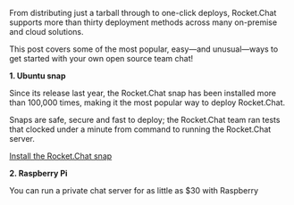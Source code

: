 From distributing just a tarball through to one-click deploys, Rocket.Chat supports more than thirty deployment methods across many on-premise and cloud solutions.

This post covers some of the most popular, easy—and unusual—ways to get started with your own open source team chat!

**1. Ubuntu snap**

Since its release last year, the Rocket.Chat snap has been installed more than 100,000 times, making it the most popular way to deploy Rocket.Chat.

Snaps are safe, secure and fast to deploy; the Rocket.Chat team ran tests that clocked under a minute from command to running the Rocket.Chat server.

[Install the Rocket.Chat snap](link)

**2. Raspberry Pi**

You can run a private chat server for as little as $30 with Raspberry




